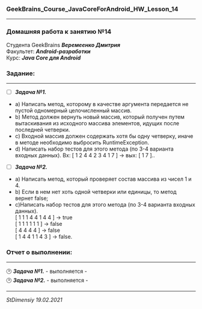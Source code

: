 ### GeekBrains_Course_JavaCoreForAndroid_HW_Lesson_14
---
### Домашняя работа к занятию №14
Студента GeekBrains ***Веремеенко Дмитрия***    
Факультет: ***Android-разработки***    
Курс: ***Java Core для Android***    
### Задание:
---
- [ ] ***Задача №1.***     
- a) Написать метод, которому в качестве аргумента передается не пустой одномерный целочисленный массив.
- b) Метод должен вернуть новый массив, который получен путем вытаскивания из исходного массива элементов, идущих после последней четверки.
- c) Входной массив должен содержать хотя бы одну четверку, иначе в методе необходимо выбросить RuntimeException.
- d) Написать набор тестов для этого метода (по 3-4 варианта входных данных).
Вх: [ 1 2 4 4 2 3 4 1 7 ] -> вых: [ 1 7 ]..

                         
- [ ] ***Задача №2.***
- a) Написать метод, который проверяет состав массива из чисел 1 и 4.
- b) Если в нем нет хоть одной четверки или единицы, то метод вернет false;
- c)Написать набор тестов для этого метода (по 3-4 варианта входных данных).    
[ 1 1 1 4 4 1 4 4 ] -> true    
[ 1 1 1 1 1 1 ] -> false    
[ 4 4 4 4 ] -> false    
[ 1 4 4 1 1 4 3 ] -> false.                             
                         
   
     
### Отчет о выполнении:
---    
:clock2: ***Задача №1.***	 - выполняется -    
:clock2: ***Задача №2.***	 - выполняется -      
  
      
---   

*StDimensiy 19.02.2021*
